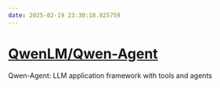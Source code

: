 ```yaml
---
date: 2025-02-19 23:30:18.825759
---
```


# [QwenLM/Qwen-Agent](https://github.com/QwenLM/Qwen-Agent)

Qwen-Agent: LLM application framework with tools and agents